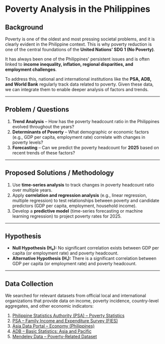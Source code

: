 # Poverty Analysis in the Philippines

## Background  
Poverty is one of the oldest and most pressing societal problems, and it is clearly evident in the Philippine context. This is why poverty reduction is one of the central foundations of the **United Nations' SDG 1 (No Poverty)**.  

It has always been one of the Philippines' persistent issues and is often linked to **income inequality, inflation, regional disparities, and employment challenges**.  

To address this, national and international institutions like the **PSA, ADB, and World Bank** regularly track data related to poverty. Given these data, we can integrate them to enable deeper analysis of factors and trends.  

---

## Problem / Questions  
1. **Trend Analysis** – How has the poverty headcount ratio in the Philippines evolved throughout the years?  
2. **Determinants of Poverty** – What demographic or economic factors (e.g., GDP per capita, employment rate) correlate with changes in poverty levels?  
3. **Forecasting** – Can we predict the poverty headcount for **2025** based on recent trends of these factors?  

---

## Proposed Solutions / Methodology  
1. Use **time-series analysis** to track changes in poverty headcount ratio over multiple years.  
2. Apply **correlation and regression analysis** (e.g., linear regression, multiple regression) to test relationships between poverty and candidate predictors (GDP per capita, employment, household income).  
3. Develop a **predictive model** (time-series forecasting or machine learning regression) to project poverty rates for 2025.  

---

## Hypothesis  
- **Null Hypothesis (H₀):** No significant correlation exists between GDP per capita (or employment rate) and poverty headcount.  
- **Alternative Hypothesis (H₁):** There is a significant correlation between GDP per capita (or employment rate) and poverty headcount.  

---

## Data Collection  
We searched for relevant datasets from official local and international organizations that provide data on income, poverty incidence, country-level aggregates, and other economic indicators:  

1. [Philippine Statistics Authority (PSA) – Poverty Statistics](https://psa.gov.ph/statistics/poverty)  
2. [PSA – Family Income and Expenditure Survey (FIES)](https://psa.gov.ph/statistics/income-expenditure/fies)  
3. [Asia Data Portal – Economy (Philippines)](https://dataportal.asia/dataset_vocab_economy_names-Philippines)  
4. [ADB – Basic Statistics: Asia and Pacific](https://data.adb.org/dataset/basic-statistics-asia-and-pacific)  
5. [Mendeley Data – Poverty-Related Dataset](https://data.mendeley.com/datasets/s76nh7dm4v/1)  
